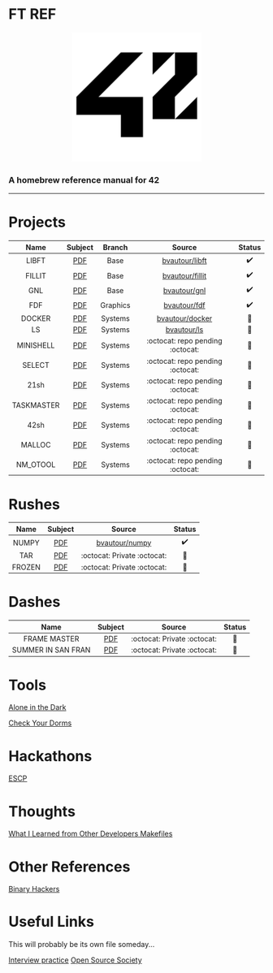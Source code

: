 # FT REF
<p align="center">
  <img width="255" height="255" src="img/logo.png">
</p>

### A homebrew reference manual for 42

---

# Projects
|Name|Subject|Branch|Source|Status
|:-:|:-:|:-:|:-:|:-:|
|LIBFT|[PDF](pdf/libft.en.pdf)|Base|[bvautour/libft](https://github.com/bvautour/libft)|:heavy_check_mark:|
|FILLIT| [PDF](pdf/fillit.en.pdf)|Base|[bvautour/fillit](https://github.com/bvautour/fillit)|:heavy_check_mark:|
|GNL|[PDF](pdf/get_next_line.en.pdf)|Base|[bvautour/gnl](https://github.com/bvautour/gnl)|:heavy_check_mark:|
|FDF|[PDF](pdf/fdf.en.pdf)|Graphics|[bvautour/fdf](https://github.com/bvautour/fdf)|:heavy_check_mark:|
|DOCKER|[PDF](pdf/docker.en.pdf)|Systems|[bvautour/docker](https://github.com/bvautour/docker)|:wrench:|
|LS|[PDF](pdf/ft_ls.en.pdf)|Systems|[bvautour/ls](https://github.com/bvautour/ls)|:wrench:|
|MINISHELL|[PDF](pdf/minishell.en.pdf)|Systems|:octocat: repo pending :octocat:|:wrench:|
|SELECT|[PDF](pdf/ft_select.en.pdf)|Systems|:octocat: repo pending :octocat:|:wrench:|
|21sh|[PDF](pdf/21sh.en.pdf)|Systems|:octocat: repo pending :octocat:|:wrench:|
|TASKMASTER|[PDF](pdf/taskmaster.en.pdf)|Systems|:octocat: repo pending :octocat:|:wrench:|
|42sh|[PDF](pdf/42sh.en.pdf)|Systems|:octocat: repo pending :octocat:|:wrench:|
|MALLOC|[PDF](pdf/malloc.en.pdf)|Systems|:octocat: repo pending :octocat:|:wrench:|
|NM_OTOOL|[PDF](pdf/nm_otool.en.pdf)|Systems|:octocat: repo pending :octocat:|:wrench:|

# Rushes

|Name|Subject|Source|Status|
|:-:|:-:|:-:|:-:|
|NUMPY|[PDF](pdf/numpy.en.pdf)|[bvautour/numpy](https://github.com/bvautour/numpy)|:heavy_check_mark:|
|TAR|[PDF](pdf/ft_tar.pdf)|:octocat: Private :octocat:|:thinking:|
|FROZEN|[PDF](pdf/frozen.en.pdf)|:octocat: Private :octocat:|:thinking:|

# Dashes

|Name|Subject|Source|Status|
|:-:|:-:|:-:|:-:|
|FRAME MASTER|[PDF](pdf/frame_master.pdf)|:octocat: Private :octocat:|:thinking:|
|SUMMER IN SAN FRAN|[PDF](pdf/summer_in_sanfrancisco.pdf)|:octocat: Private :octocat:|:thinking:|


# Tools

<a href="https://github.com/bvautour/aitd" target="_blank">Alone in the Dark</a>

<a href="https://github.com/bvautour/42-CheckYourDorms" target="_blank">Check Your Dorms</a>

# Hackathons

<a href="https://github.com/bvautour/Restoracio" target="_blank">ESCP</a>

# Thoughts

[What I Learned from Other Developers Makefiles](thoughts/makefiles/README.md)

# Other References

<a href="https://github.com/bvautour/42_Subjects" target="_blank">Binary Hackers</a>

# Useful Links

This will probably be its own file someday...

[Interview practice](https://interviewing.io/)
[Open Source Society](https://github.com/ossu/computer-science)
